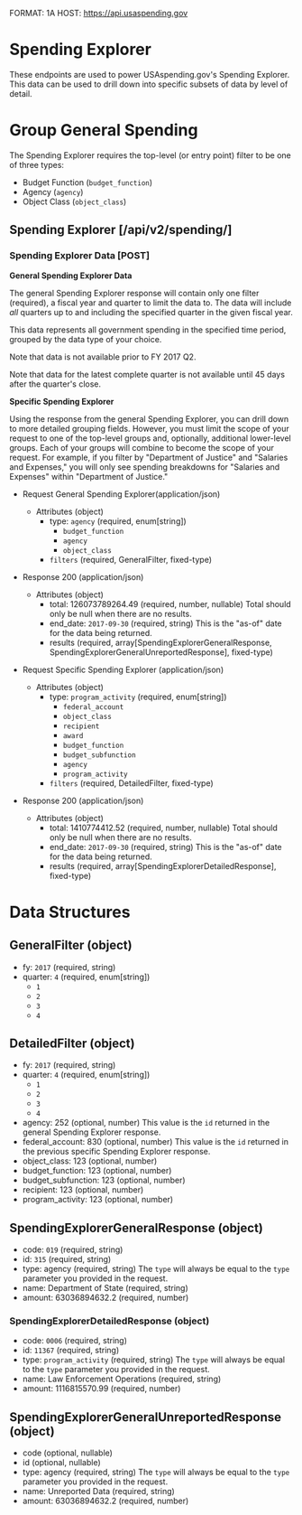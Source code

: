 FORMAT: 1A
HOST: https://api.usaspending.gov

# Spending Explorer

These endpoints are used to power USAspending.gov's Spending Explorer. This data can be used to drill down into specific subsets of data by level of detail.

# Group General Spending

The Spending Explorer requires the top-level (or entry point) filter to be one of three types:

* Budget Function (`budget_function`)
* Agency (`agency`)
* Object Class (`object_class`)

## Spending Explorer [/api/v2/spending/]

### Spending Explorer Data [POST]

 **General Spending Explorer Data**

The general Spending Explorer response will contain only one filter (required), a fiscal year and quarter to limit the data to. The data will include _all_ quarters up to and including the specified quarter in the given fiscal year.

This data represents all government spending in the specified time period, grouped by the data type of your choice.

Note that data is not available prior to FY 2017 Q2.

Note that data for the latest complete quarter is not available until 45 days after the quarter's close.

**Specific Spending Explorer**

Using the response from the general Spending Explorer, you can drill down to more detailed grouping fields. However, you must limit the scope of your request to one of the top-level groups and, optionally, additional lower-level groups. Each of your groups will combine to become the scope of your request. For example, if you filter by "Department of Justice" and "Salaries and Expenses," you will only see spending breakdowns for "Salaries and Expenses" within "Department of Justice."


+ Request General Spending Explorer(application/json)
    + Attributes (object)
        + type: `agency` (required, enum[string])
            + `budget_function`
            + `agency`
            + `object_class`
        + `filters` (required, GeneralFilter, fixed-type)

+ Response 200 (application/json)
    + Attributes (object)
        + total: 126073789264.49 (required, number, nullable)
            Total should only be null when there are no results.
        + end_date: `2017-09-30` (required, string)
            This is the "as-of" date for the data being returned.
        + results (required, array[SpendingExplorerGeneralResponse, SpendingExplorerGeneralUnreportedResponse], fixed-type)
 
+ Request Specific Spending Explorer (application/json)
    + Attributes (object)
        + type: `program_activity` (required, enum[string])
            + `federal_account`
            + `object_class`
            + `recipient`
            + `award`
            + `budget_function`
            + `budget_subfunction`
            + `agency`
            + `program_activity`
        + `filters` (required, DetailedFilter, fixed-type)

+ Response 200 (application/json)
    + Attributes (object)
        + total: 1410774412.52 (required, number, nullable)
            Total should only be null when there are no results.
        + end_date: `2017-09-30` (required, string)
            This is the "as-of" date for the data being returned.
        + results (required, array[SpendingExplorerDetailedResponse], fixed-type)

# Data Structures

## GeneralFilter (object)
+ fy: `2017` (required, string)
+ quarter: `4` (required, enum[string])
    + `1`
    + `2`
    + `3`
    + `4`

## DetailedFilter (object)
+ fy: `2017` (required, string)
+ quarter: `4` (required, enum[string])
    + `1`
    + `2`
    + `3`
    + `4`
+ agency: 252 (optional, number)
    This value is the `id` returned in the general Spending Explorer response.
+ federal_account: 830 (optional, number)
    This value is the `id` returned in the previous specific Spending Explorer response.
+ object_class: 123 (optional, number)
+ budget_function: 123 (optional, number)
+ budget_subfunction: 123 (optional, number)
+ recipient: 123 (optional, number)
+ program_activity: 123 (optional, number)

## SpendingExplorerGeneralResponse (object)
+ code: `019` (required, string)
+ id: `315` (required, string)
+ type: agency (required, string)
    The `type` will always be equal to the `type` parameter you provided in the request.
+ name: Department of State (required, string)
+ amount: 63036894632.2 (required, number)

### SpendingExplorerDetailedResponse (object)
+ code: `0006` (required, string)
+ id: `11367` (required, string)
+ type: `program_activity` (required, string)
    The `type` will always be equal to the `type` parameter you provided in the request.
+ name: Law Enforcement Operations (required, string)
+ amount: 1116815570.99 (required, number)

## SpendingExplorerGeneralUnreportedResponse (object)
+ code (optional, nullable)
+ id (optional, nullable)
+ type: agency (required, string)
    The `type` will always be equal to the `type` parameter you provided in the request.
+ name: Unreported Data (required, string)
+ amount: 63036894632.2 (required, number)